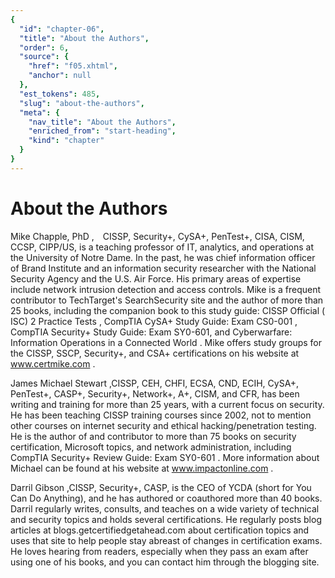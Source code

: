 ```yaml
---
{
  "id": "chapter-06",
  "title": "About the Authors",
  "order": 6,
  "source": {
    "href": "f05.xhtml",
    "anchor": null
  },
  "est_tokens": 485,
  "slug": "about-the-authors",
  "meta": {
    "nav_title": "About the Authors",
    "enriched_from": "start-heading",
    "kind": "chapter"
  }
}
---
```

# About the Authors

Mike Chapple, PhD , CISSP, Security+, CySA+, PenTest+, CISA, CISM, CCSP, CIPP/US, is a teaching professor of IT, analytics, and operations at the University of Notre Dame. In the past, he was chief information officer of Brand Institute and an information security researcher with the National Security Agency and the U.S. Air Force. His primary areas of expertise include network intrusion detection and access controls. Mike is a frequent contributor to TechTarget's SearchSecurity site and the author of more than 25 books, including the companion book to this study guide: CISSP Official ( ISC) 2 Practice Tests , CompTIA CySA+ Study Guide: Exam CS0-001 , CompTIA Security+ Study Guide: Exam SY0-601, and Cyberwarfare: Information Operations in a Connected World . Mike offers study groups for the CISSP, SSCP, Security+, and CSA+ certifications on his website at www.certmike.com .

James Michael Stewart ,CISSP, CEH, CHFI, ECSA, CND, ECIH, CySA+, PenTest+, CASP+, Security+, Network+, A+, CISM, and CFR, has been writing and training for more than 25 years, with a current focus on security. He has been teaching CISSP training courses since 2002, not to mention other courses on internet security and ethical hacking/penetration testing. He is the author of and contributor to more than 75 books on security certification, Microsoft topics, and network administration, including CompTIA Security+ Review Guide: Exam SY0-601 . More information about Michael can be found at his website at www.impactonline.com .

Darril Gibson ,CISSP, Security+, CASP, is the CEO of YCDA (short for You Can Do Anything), and he has authored or coauthored more than 40 books. Darril regularly writes, consults, and teaches on a wide variety of technical and security topics and holds several certifications. He regularly posts blog articles at blogs.getcertifiedgetahead.com about certification topics and uses that site to help people stay abreast of changes in certification exams. He loves hearing from readers, especially when they pass an exam after using one of his books, and you can contact him through the blogging site.
